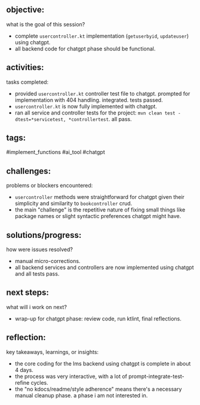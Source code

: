 ## objective:
what is the goal of this session?
- complete `usercontroller.kt` implementation (`getuserbyid`, `updateuser`) using chatgpt.
- all backend code for chatgpt phase should be functional.

## activities:
tasks completed:
- provided `usercontroller.kt` controller test file to chatgpt. prompted for implementation with 404 handling. integrated. tests passed.
- `usercontroller.kt` is now fully implemented with chatgpt.
- ran all service and controller tests for the project: `mvn clean test -dtest=*servicetest, *controllertest`. all pass.

## tags:
 #implement_functions #ai_tool #chatgpt

## challenges:
problems or blockers encountered: 
- `usercontroller` methods were straightforward for chatgpt given their simplicity and similarity to `bookcontroller` crud.
- the main "challenge" is the repetitive nature of fixing small things like package names or slight syntactic preferences chatgpt might have.

## solutions/progress:
how were issues resolved?
- manual micro-corrections.
- all backend services and controllers are now implemented using chatgpt and all tests pass.

## next steps:
what will i work on next?
- wrap-up for chatgpt phase: review code, run ktlint, final reflections.

## reflection:
key takeaways, learnings, or insights:
- the core coding for the lms backend using chatgpt is complete in about 4 days.
- the process was very interactive, with a lot of prompt-integrate-test-refine cycles.
- the "no kdocs/readme/style adherence" means there's a necessary manual cleanup phase. a phase i am not interested in. 
